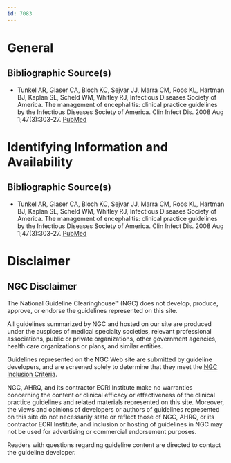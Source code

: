 ```yaml
---
id: 7083
---
```


# General

## Bibliographic Source(s)

- Tunkel AR, Glaser CA, Bloch KC, Sejvar JJ, Marra CM, Roos KL, Hartman BJ, Kaplan SL, Scheld WM, Whitley RJ, Infectious Diseases Society of America. The management of encephalitis: clinical practice guidelines by the Infectious Diseases Society of America. Clin Infect Dis. 2008 Aug 1;47(3):303-27. [ PubMed ](http://www.ncbi.nlm.nih.gov/entrez/query.fcgi?cmd=Retrieve&db=pubmed&dopt=Abstract&list_uids=18582201)

# Identifying Information and Availability

## Bibliographic Source(s)

- Tunkel AR, Glaser CA, Bloch KC, Sejvar JJ, Marra CM, Roos KL, Hartman BJ, Kaplan SL, Scheld WM, Whitley RJ, Infectious Diseases Society of America. The management of encephalitis: clinical practice guidelines by the Infectious Diseases Society of America. Clin Infect Dis. 2008 Aug 1;47(3):303-27. [ PubMed ](http://www.ncbi.nlm.nih.gov/entrez/query.fcgi?cmd=Retrieve&db=pubmed&dopt=Abstract&list_uids=18582201)

# Disclaimer

## NGC Disclaimer

The National Guideline Clearinghouse™ (NGC) does not develop, produce, approve, or endorse the guidelines represented on this site.

All guidelines summarized by NGC and hosted on our site are produced under the auspices of medical specialty societies, relevant professional associations, public or private organizations, other government agencies, health care organizations or plans, and similar entities.

Guidelines represented on the NGC Web site are submitted by guideline developers, and are screened solely to determine that they meet the [NGC Inclusion Criteria](/help-and-about/summaries/inclusion-criteria).

NGC, AHRQ, and its contractor ECRI Institute make no warranties concerning the content or clinical efficacy or effectiveness of the clinical practice guidelines and related materials represented on this site. Moreover, the views and opinions of developers or authors of guidelines represented on this site do not necessarily state or reflect those of NGC, AHRQ, or its contractor ECRI Institute, and inclusion or hosting of guidelines in NGC may not be used for advertising or commercial endorsement purposes.

Readers with questions regarding guideline content are directed to contact the guideline developer.

